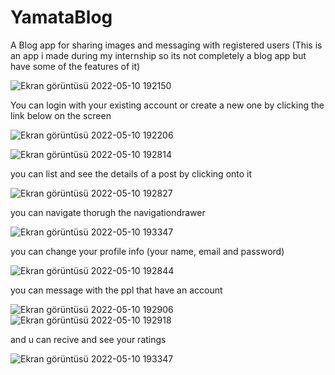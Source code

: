 # YamataBlog
A Blog app for sharing images and messaging with registered users
(This is an app i made during my internship so its not completely a blog app but have some of the features of it)

![Ekran görüntüsü 2022-05-10 192150](https://user-images.githubusercontent.com/83312431/167677819-bff58223-c868-43ad-a244-77ab5d7f2fb2.png)

You can login with your existing account or create a new one by clicking the link below on the screen

![Ekran görüntüsü 2022-05-10 192206](https://user-images.githubusercontent.com/83312431/167677982-dcc07e28-be1d-42ed-b6a8-87f855123168.png)

![Ekran görüntüsü 2022-05-10 192814](https://user-images.githubusercontent.com/83312431/167678162-bbf29ce1-7710-4318-bfc9-30b400d138f3.png)

you can list and see the details of a post by clicking onto it

![Ekran görüntüsü 2022-05-10 192827](https://user-images.githubusercontent.com/83312431/167678231-64464fc4-7331-4456-bbfc-17752f8f82a9.png)

you can navigate thorugh the navigationdrawer

![Ekran görüntüsü 2022-05-10 193347](https://user-images.githubusercontent.com/83312431/167678467-240f4b8c-83af-4dc0-9f88-9d924ee1f768.png)

you can change your profile info (your name, email and password)

![Ekran görüntüsü 2022-05-10 192844](https://user-images.githubusercontent.com/83312431/167678300-286a4ff5-2446-47fd-9765-5d291e731e43.png)

you can message with the ppl that have an account

![Ekran görüntüsü 2022-05-10 192906](https://user-images.githubusercontent.com/83312431/167678622-1cd3d100-f7e7-4369-a516-fdb2cd3ddbb1.png)
![Ekran görüntüsü 2022-05-10 192918](https://user-images.githubusercontent.com/83312431/167678631-8bb49941-e4c3-4d4e-8656-202cc507515a.png)

and u can recive and see your ratings

![Ekran görüntüsü 2022-05-10 193347](https://user-images.githubusercontent.com/83312431/167678720-4a689058-cb5c-4f5e-a18c-e464e938f1ef.png)
